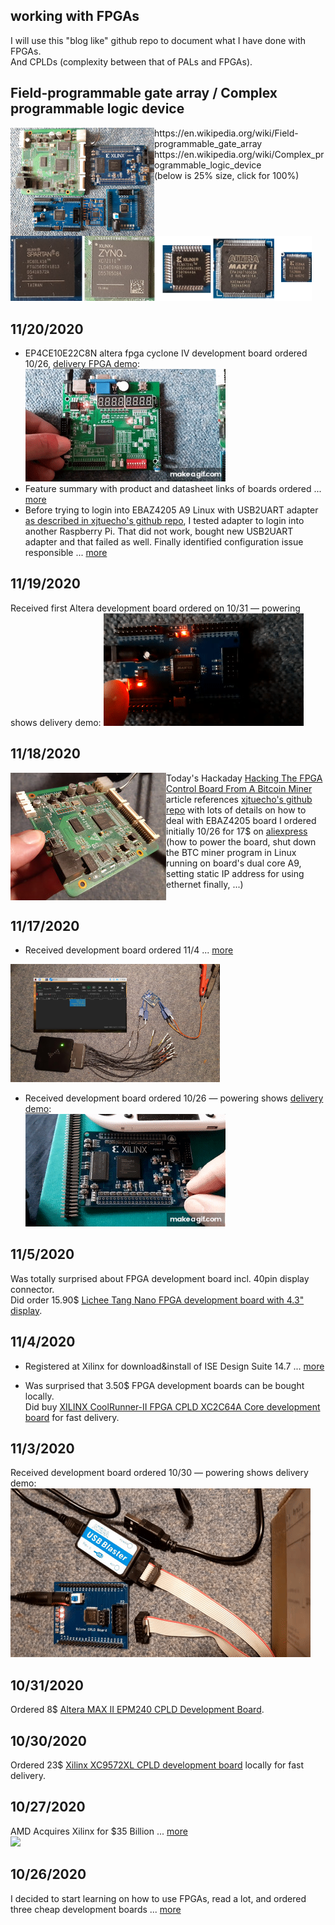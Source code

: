 ## working with FPGAs
I will use this "blog like" github repo to document what I have done with FPGAs.  
And CPLDs (complexity between that of PALs and FPGAs).


## Field-programmable gate array / Complex programmable logic device
<img src="res/boards_sofar.jpg" align="left">  
https://en.wikipedia.org/wiki/Field-programmable_gate_array<br> 
https://en.wikipedia.org/wiki/Complex_programmable_logic_device<br> 
(below is 25% size, click for 100%)<br>
<img src="res/FPGAs_CPLDs.jpg" width=482>
<br clear="all"/>


## 11/20/2020
* EP4CE10E22C8N altera fpga cyclone IV development board ordered 10/26, [delivery FPGA demo](https://www.youtube.com/watch?v=OehTmLRsN2s):  
![](res/EP4CE10E22C8N_altera_fpga_cyclone_IV_development_board_delivery_FPGA_demo.gif)
* Feature summary with product and datasheet links of boards ordered ... [more](2020/11/20/#11202020)
* Before trying to login into EBAZ4205 A9 Linux with USB2UART adapter [as described in xjtuecho's github repo](https://github.com/xjtuecho/EBAZ4205#reset-the-root-password-of-built-in-linux), I tested adapter to login into another Raspberry Pi. That did not work, bought new USB2UART adapter and that failed as well. Finally identified configuration issue responsible ... [more](https://www.raspberrypi.org/forums/viewtopic.php?f=66&t=291776)


## 11/19/2020
Received first Altera development board ordered on 10/31 — powering shows delivery demo:
![](res/altera.EPM240.delivery.anim.gif)


## 11/18/2020
<img src="res/myEBAZ4205.jpg" align=left>Today's Hackaday [Hacking The FPGA Control Board From A Bitcoin Miner](https://hackaday.com/2020/11/18/hacking-the-fpga-control-board-from-a-bitcoin-miner/) article references [xjtuecho's github repo](https://github.com/xjtuecho/EBAZ4205) with lots of details on how to deal with EBAZ4205 board I ordered initially 10/26 for 17$ on [aliexpress](https://www.aliexpress.com/item/1005001530141192.html) (how to power the board, shut down the BTC miner program in Linux running on board's dual core A9, setting static IP address for using ethernet finally, ...)
<br clear="all"/>


## 11/17/2020
* Received development board ordered 11/4 ... [more](2020/11/17/#11172020)<br>
<img src="res/20201117_172755.tw.50pc.jpg" width=335>

* Received development board ordered 10/26 — powering shows [delivery demo](https://www.youtube.com/watch?v=qEeuOIXmt6w):  
![](res/Xilinx_spartan6_XC6SLX16_development_board_delivery_FGPA_demo.gif)


## 11/5/2020
Was totally surprised about FPGA development board incl. 40pin display connector.  
Did order 15.90$ [Lichee Tang Nano FPGA development board with 4.3" display](https://www.aliexpress.com/item/4001275871300.html).


## 11/4/2020

* Registered at Xilinx for download&install of ISE Design Suite 14.7 ... [more](2020/11/4/#1142020)  

* Was surprised that 3.50$ FPGA development boards can be bought locally.  
Did buy [XILINX CoolRunner-II FPGA CPLD XC2C64A Core development board](https://www.ebay.de/itm/XILINX-CoolRunner-II-FPGA-CPLD-XC2C64A-Core-Module-Mini-Development-For-XBOX360/272864294476) for fast delivery.


## 11/3/2020
Received development board ordered 10/30 — powering shows delivery demo:  
![](res/XC9572XL.delivery.anim.gif)


## 10/31/2020
Ordered 8$ [Altera MAX II EPM240 CPLD Development Board](https://www.amazon.de/-/en/gp/product/B082LS4YBZ/ref=ppx_yo_dt_b_asin_title_o03_s00).


## 10/30/2020
Ordered 23$ [Xilinx XC9572XL CPLD development board](https://www.ebay.de/itm/Xilinx-XC9572XL-CPLD-Entwicklungsboard-für-Arduino-Raspberry-Pi/254189836214) locally for fast delivery.


## 10/27/2020
AMD Acquires Xilinx for $35 Billion ... [more](https://twitter.com/hackaday/status/1321171413462634497)  
![](https://pbs.twimg.com/card_img/1328407353973239809/Nd7AL3y2?format=jpg&name=small)


## 10/26/2020
I decided to start learning on how to use FPGAs, read a lot, and ordered three cheap development boards ... [more](2020/10/26/#10262020)


